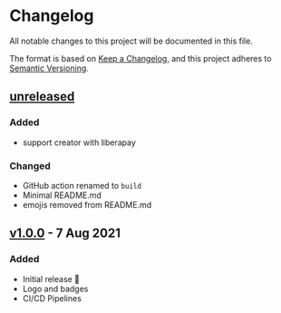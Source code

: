 # Changelog

All notable changes to this project will be documented in this file.

The format is based on [Keep a Changelog](https://keepachangelog.com/en/1.0.0/),
and this project adheres to [Semantic Versioning](https://semver.org/spec/v2.0.0.html).

## [unreleased]

### Added

- support creator with liberapay

### Changed

- GitHub action renamed to `build`
- Minimal README.md
- emojis removed from README.md

## [v1.0.0] - 7 Aug 2021

### Added

- Initial release 🎊
- Logo and badges
- CI/CD Pipelines

[unreleased]: https://github.com/ful1e5/Bibata-Zebra-Cursor/compare/v1.0.0...main
[v1.0.0]: https://github.com/ful1e5/Bibata-Zebra-Cursor/tree/v1.0.0
